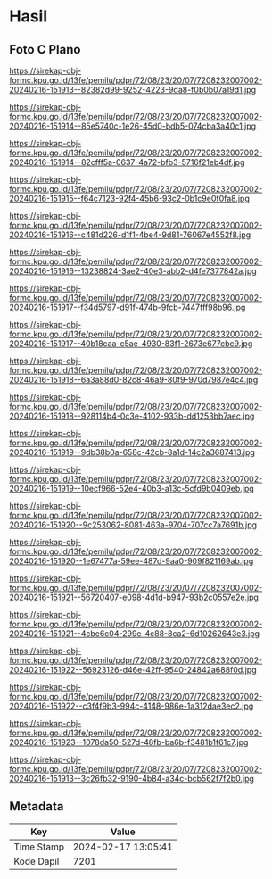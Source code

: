 # Hasil

## Foto C Plano

https://sirekap-obj-formc.kpu.go.id/13fe/pemilu/pdpr/72/08/23/20/07/7208232007002-20240216-151913--82382d99-9252-4223-9da8-f0b0b07a19d1.jpg

https://sirekap-obj-formc.kpu.go.id/13fe/pemilu/pdpr/72/08/23/20/07/7208232007002-20240216-151914--85e5740c-1e26-45d0-bdb5-074cba3a40c1.jpg

https://sirekap-obj-formc.kpu.go.id/13fe/pemilu/pdpr/72/08/23/20/07/7208232007002-20240216-151914--82cfff5a-0637-4a72-bfb3-5716f21eb4df.jpg

https://sirekap-obj-formc.kpu.go.id/13fe/pemilu/pdpr/72/08/23/20/07/7208232007002-20240216-151915--f64c7123-92f4-45b6-93c2-0b1c9e0f0fa8.jpg

https://sirekap-obj-formc.kpu.go.id/13fe/pemilu/pdpr/72/08/23/20/07/7208232007002-20240216-151916--c481d226-d1f1-4be4-9d81-76067e4552f8.jpg

https://sirekap-obj-formc.kpu.go.id/13fe/pemilu/pdpr/72/08/23/20/07/7208232007002-20240216-151916--13238824-3ae2-40e3-abb2-d4fe7377842a.jpg

https://sirekap-obj-formc.kpu.go.id/13fe/pemilu/pdpr/72/08/23/20/07/7208232007002-20240216-151917--f34d5797-d91f-474b-9fcb-7447fff98b96.jpg

https://sirekap-obj-formc.kpu.go.id/13fe/pemilu/pdpr/72/08/23/20/07/7208232007002-20240216-151917--40b18caa-c5ae-4930-83f1-2673e677cbc9.jpg

https://sirekap-obj-formc.kpu.go.id/13fe/pemilu/pdpr/72/08/23/20/07/7208232007002-20240216-151918--6a3a88d0-82c8-46a9-80f9-970d7987e4c4.jpg

https://sirekap-obj-formc.kpu.go.id/13fe/pemilu/pdpr/72/08/23/20/07/7208232007002-20240216-151918--928114b4-0c3e-4102-933b-dd1253bb7aec.jpg

https://sirekap-obj-formc.kpu.go.id/13fe/pemilu/pdpr/72/08/23/20/07/7208232007002-20240216-151919--9db38b0a-658c-42cb-8a1d-14c2a3687413.jpg

https://sirekap-obj-formc.kpu.go.id/13fe/pemilu/pdpr/72/08/23/20/07/7208232007002-20240216-151919--10ecf966-52e4-40b3-a13c-5cfd9b0409eb.jpg

https://sirekap-obj-formc.kpu.go.id/13fe/pemilu/pdpr/72/08/23/20/07/7208232007002-20240216-151920--9c253062-8081-463a-9704-707cc7a7691b.jpg

https://sirekap-obj-formc.kpu.go.id/13fe/pemilu/pdpr/72/08/23/20/07/7208232007002-20240216-151920--1e67477a-59ee-487d-9aa0-909f821169ab.jpg

https://sirekap-obj-formc.kpu.go.id/13fe/pemilu/pdpr/72/08/23/20/07/7208232007002-20240216-151921--56720407-e098-4d1d-b947-93b2c0557e2e.jpg

https://sirekap-obj-formc.kpu.go.id/13fe/pemilu/pdpr/72/08/23/20/07/7208232007002-20240216-151921--4cbe6c04-299e-4c88-8ca2-6d10262643e3.jpg

https://sirekap-obj-formc.kpu.go.id/13fe/pemilu/pdpr/72/08/23/20/07/7208232007002-20240216-151922--56923126-d46e-42ff-9540-24842a688f0d.jpg

https://sirekap-obj-formc.kpu.go.id/13fe/pemilu/pdpr/72/08/23/20/07/7208232007002-20240216-151922--c3f4f9b3-994c-4148-986e-1a312dae3ec2.jpg

https://sirekap-obj-formc.kpu.go.id/13fe/pemilu/pdpr/72/08/23/20/07/7208232007002-20240216-151923--1078da50-527d-48fb-ba6b-f3481b1f61c7.jpg

https://sirekap-obj-formc.kpu.go.id/13fe/pemilu/pdpr/72/08/23/20/07/7208232007002-20240216-151913--3c26fb32-9190-4b84-a34c-bcb562f7f2b0.jpg


## Metadata

| Key        | Value               |
| ---------- | ------------------- |
| Time Stamp | 2024-02-17 13:05:41 |
| Kode Dapil | 7201                |



